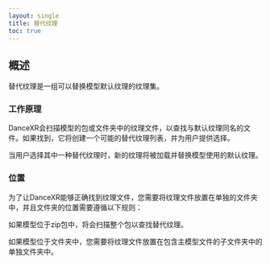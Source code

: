 ```yaml
---
layout: single
title: 替代纹理
toc: true
---
```


## 概述
替代纹理是一组可以替换模型默认纹理的纹理集。

### 工作原理
DanceXR会扫描模型的包或文件夹中的纹理文件，以查找与默认纹理同名的文件。如果找到，它将创建一个可能的替代纹理列表，并为用户提供选择。

当用户选择其中一种替代纹理时，新的纹理将被加载并替换模型使用的默认纹理。

### 位置
为了让DanceXR能够正确找到纹理文件，您需要将纹理文件放置在单独的文件夹中，并且文件夹的位置需要遵循以下规则：

如果模型位于zip包中，将会扫描整个包以查找替代纹理。

如果模型位于文件夹中，您需要将纹理文件放置在包含主模型文件的子文件夹中的单独文件夹中。